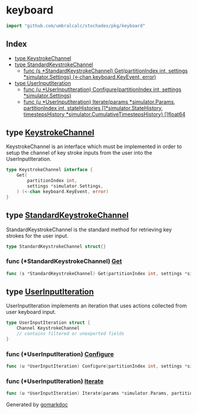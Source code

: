 <!-- Code generated by gomarkdoc. DO NOT EDIT -->

# keyboard

```go
import "github.com/umbralcalc/stochadex/pkg/keyboard"
```

## Index

- [type KeystrokeChannel](<#KeystrokeChannel>)
- [type StandardKeystrokeChannel](<#StandardKeystrokeChannel>)
  - [func \(s \*StandardKeystrokeChannel\) Get\(partitionIndex int, settings \*simulator.Settings\) \(\<\-chan keyboard.KeyEvent, error\)](<#StandardKeystrokeChannel.Get>)
- [type UserInputIteration](<#UserInputIteration>)
  - [func \(u \*UserInputIteration\) Configure\(partitionIndex int, settings \*simulator.Settings\)](<#UserInputIteration.Configure>)
  - [func \(u \*UserInputIteration\) Iterate\(params \*simulator.Params, partitionIndex int, stateHistories \[\]\*simulator.StateHistory, timestepsHistory \*simulator.CumulativeTimestepsHistory\) \[\]float64](<#UserInputIteration.Iterate>)


<a name="KeystrokeChannel"></a>

## type [KeystrokeChannel](<https://github.com/umbralcalc/stochadex/blob/main/pkg/keyboard/user_input.go#L15-L20>)

KeystrokeChannel is an interface which must be implemented in order to setup the channel of key stroke inputs from the user into the UserInputIteration.

```go
type KeystrokeChannel interface {
    Get(
        partitionIndex int,
        settings *simulator.Settings,
    ) (<-chan keyboard.KeyEvent, error)
}
```

<a name="StandardKeystrokeChannel"></a>

## type [StandardKeystrokeChannel](<https://github.com/umbralcalc/stochadex/blob/main/pkg/keyboard/user_input.go#L24>)

StandardKeystrokeChannel is the standard method for retrieving key strokes for the user input.

```go
type StandardKeystrokeChannel struct{}
```

<a name="StandardKeystrokeChannel.Get"></a>

### func \(\*StandardKeystrokeChannel\) [Get](<https://github.com/umbralcalc/stochadex/blob/main/pkg/keyboard/user_input.go#L26-L29>)

```go
func (s *StandardKeystrokeChannel) Get(partitionIndex int, settings *simulator.Settings) (<-chan keyboard.KeyEvent, error)
```



<a name="UserInputIteration"></a>

## type [UserInputIteration](<https://github.com/umbralcalc/stochadex/blob/main/pkg/keyboard/user_input.go#L35-L41>)

UserInputIteration implements an iteration that uses actions collected from user keyboard input.

```go
type UserInputIteration struct {
    Channel KeystrokeChannel
    // contains filtered or unexported fields
}
```

<a name="UserInputIteration.Configure"></a>

### func \(\*UserInputIteration\) [Configure](<https://github.com/umbralcalc/stochadex/blob/main/pkg/keyboard/user_input.go#L43-L46>)

```go
func (u *UserInputIteration) Configure(partitionIndex int, settings *simulator.Settings)
```



<a name="UserInputIteration.Iterate"></a>

### func \(\*UserInputIteration\) [Iterate](<https://github.com/umbralcalc/stochadex/blob/main/pkg/keyboard/user_input.go#L71-L76>)

```go
func (u *UserInputIteration) Iterate(params *simulator.Params, partitionIndex int, stateHistories []*simulator.StateHistory, timestepsHistory *simulator.CumulativeTimestepsHistory) []float64
```



Generated by [gomarkdoc](<https://github.com/princjef/gomarkdoc>)
